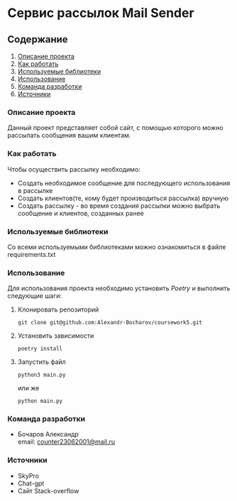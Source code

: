 # Сервис рассылок Mail Sender

## Содержание  
1. [Описание проекта](#Описание-проекта)
2. [Как работать](#Как-работать)
3. [Используемые библиотеки](#Используемые-библиотеки)
4. [Использование](#Использование)
5. [Команда разработки](#Команда-разработки)
6. [Источники](#Источники)

### Описание проекта  
Данный проект представляет собой сайт, с помощью которого можно рассылать сообщения вашим клиентам.  

### Как работать  
Чтобы осуществить рассылку необходимо:  
- Создать необходимое сообщение для последующего использования в рассылке  
- Создать клиентов(те, кому будет производиться рассылка) вручную  
- Создать рассылку - во время создания рассылки можно выбрать сообщение и клиентов, созданных ранее  

### Используемые библиотеки  
Со всеми используемыми библиотеками можно ознакомиться в файле requirements.txt  

### Использование  
Для использования проекта необходимо установить *Poetry* и выполнить следующие шаги:  
1. Клонировать репозиторий  
   ```  
   git clone git@github.com:Alexandr-Bocharov/coursework5.git  
   ```  
2. Установить зависимости  
   ```  
   poetry install  
   ```  
3. Запустить файл  
   ```  
   python3 main.py  
   ```  
   или же  
   ```  
   python main.py  
   ```  

### Команда разработки  
- Бочаров Александр  
email: counter23062001@mail.ru

### Источники
- SkyPro
- Chat-gpt
- Сайт Stack-overflow
